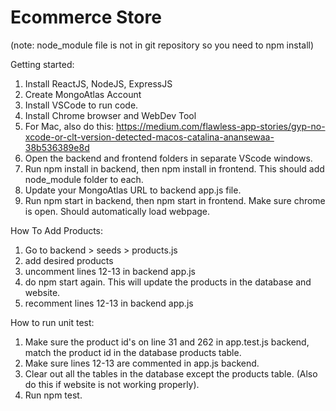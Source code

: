 # Ecommerce Store
(note: node_module file is not in git repository so you need to npm install)

Getting started:
1. Install ReactJS, NodeJS, ExpressJS
2. Create MongoAtlas Account
3. Install VSCode to run code.
4. Install Chrome browser and WebDev Tool
5. For Mac, also do this:  https://medium.com/flawless-app-stories/gyp-no-xcode-or-clt-version-detected-macos-catalina-anansewaa-38b536389e8d
6. Open the backend and frontend folders in separate VScode windows. 
7. Run npm install in backend, then npm install in frontend. This should add node_module folder to each. 
8. Update your MongoAtlas URL to backend app.js file.
9. Run npm start in backend, then npm start in frontend. Make sure chrome is open. Should automatically load webpage. 

How To Add Products:
1. Go to backend > seeds > products.js 
2. add desired products 
3. uncomment lines 12-13 in backend app.js
4. do npm start again. This will update the products in the database and website. 
5. recomment lines 12-13 in backend app.js

How to run unit test:
1. Make sure the product id's on line 31 and 262 in app.test.js backend, match the product id in the database products table.
2. Make sure lines 12-13 are commented in app.js backend.
3. Clear out all the tables in the database except the products table. (Also do this if website is not working properly).
4. Run npm test. 

